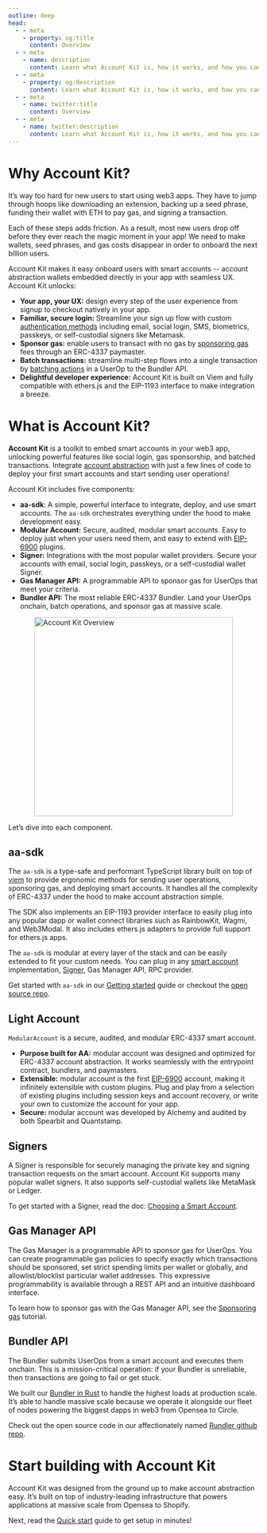 ```yaml
---
outline: deep
head:
  - - meta
    - property: og:title
      content: Overview
  - - meta
    - name: description
      content: Learn what Account Kit is, how it works, and how you can use it to integrate smart accounts in your app.
  - - meta
    - property: og:description
      content: Learn what Account Kit is, how it works, and how you can use it to integrate smart accounts in your app.
  - - meta
    - name: twitter:title
      content: Overview
  - - meta
    - name: twitter:description
      content: Learn what Account Kit is, how it works, and how you can use it to integrate smart accounts in your app.
---
```


# Why Account Kit?

It’s way too hard for new users to start using web3 apps. They have to jump through hoops like downloading an extension, backing up a seed phrase, funding their wallet with ETH to pay gas, and signing a transaction.

Each of these steps adds friction. As a result, most new users drop off before they ever reach the magic moment in your app! We need to make wallets, seed phrases, and gas costs disappear in order to onboard the next billion users.

Account Kit makes it easy onboard users with smart accounts -- account abstraction wallets embedded directly in your app with seamless UX. Account Kit unlocks:

- **Your app, your UX:** design every step of the user experience from signup to checkout natively in your app.
- **Familiar, secure login:** Streamline your sign up flow with custom [authentication methods](/signers/choosing-a-signer) including email, social login, SMS, biometrics, passkeys, or self-custodial signers like Metamask.
- **Sponsor gas:** enable users to transact with no gas by [sponsoring gas](/using-smart-accounts/sponsoring-gas/gas-manager) fees through an ERC-4337 paymaster.
- **Batch transactions:** streamline multi-step flows into a single transaction by [batching actions](/using-smart-accounts/batch-user-operations) in a UserOp to the Bundler API.
- **Delightful developer experience:** Account Kit is built on Viem and fully compatible with ethers.js and the EIP-1193 interface to make integration a breeze.

# What is Account Kit?

**Account Kit** is a toolkit to embed smart accounts in your web3 app, unlocking powerful features like social login, gas sponsorship, and batched transactions. Integrate [account abstraction](https://www.alchemy.com/overviews/what-is-account-abstraction/?a=ak-docs) with just a few lines of code to deploy your first smart accounts and start sending user operations!

Account Kit includes five components:

- **aa-sdk**: A simple, powerful interface to integrate, deploy, and use smart accounts. The `aa-sdk` orchestrates everything under the hood to make development easy.
- **Modular Account:** Secure, audited, modular smart accounts. Easy to deploy just when your users need them, and easy to extend with [EIP-6900](https://eips.ethereum.org/EIPS/eip-6900) plugins.
- **Signer:** Integrations with the most popular wallet providers. Secure your accounts with email, social login, passkeys, or a self-custodial wallet Signer.
- **Gas Manager API:** A programmable API to sponsor gas for UserOps that meet your criteria.
- **Bundler API:** The most reliable ERC-4337 Bundler. Land your UserOps onchain, batch operations, and sponsor gas at massive scale.

<img src="/images/account-kit-overview.png" width="400" height="auto" alt="Account Kit Overview" style="display: block; margin: auto;">

Let’s dive into each component.

## aa-sdk

The `aa-sdk` is a type-safe and performant TypeScript library built on top of [viem](https://viem.sh/) to provide ergonomic methods for sending user operations, sponsoring gas, and deploying smart accounts. It handles all the complexity of ERC-4337 under the hood to make account abstraction simple.

The SDK also implements an EIP-1193 provider interface to easily plug into any popular dapp or wallet connect libraries such as RainbowKit, Wagmi, and Web3Modal. It also includes ethers.js adapters to provide full support for ethers.js apps.

The `aa-sdk` is modular at every layer of the stack and can be easily extended to fit your custom needs. You can plug in any [smart account](/smart-accounts/custom/using-your-own) implementation, [Signer](/signers/choosing-a-signer), Gas Manager API, RPC provider.

Get started with `aa-sdk` in our [Getting started](/getting-started/setup) guide or checkout the [open source repo](https://github.com/alchemyplatform/aa-sdk).

## Light Account

`ModularAccount` is a secure, audited, and modular ERC-4337 smart account.

- **Purpose built for AA:** modular account was designed and optimized for ERC-4337 account abstraction. It works seamlessly with the entrypoint contract, bundlers, and paymasters.
- **Extensible:** modular account is the first [EIP-6900](https://eips.ethereum.org/EIPS/eip-6900) account, making it infinitely extensible with custom plugins. Plug and play from a selection of existing plugins including session keys and account recovery, or write your own to customize the account for your app.
- **Secure:** modular account was developed by Alchemy and audited by both Spearbit and Quantstamp.

## Signers

A Signer is responsible for securely managing the private key and signing transaction requests on the smart account. Account Kit supports many popular wallet signers. It also supports self-custodial wallets like MetaMask or Ledger.

To get started with a Signer, read the doc: [Choosing a Smart Account](/signers/choosing-a-signer).

## Gas Manager API

The Gas Manager is a programmable API to sponsor gas for UserOps. You can create programmable gas policies to specify exactly which transactions should be sponsored, set strict spending limits per wallet or globally, and allowlist/blocklist particular wallet addresses. This expressive programmability is available through a REST API and an intuitive dashboard interface.

To learn how to sponsor gas with the Gas Manager API, see the [Sponsoring gas](/using-smart-accounts/sponsoring-gas/gas-manager) tutorial.

## Bundler API

The Bundler submits UserOps from a smart account and executes them onchain. This is a mission-critical operation: if your Bundler is unreliable, then transactions are going to fail or get stuck.

We built our [Bundler in Rust](https://www.alchemy.com/blog/open-sourcing-rundler/?a=ak-docs) to handle the highest loads at production scale. It’s able to handle massive scale because we operate it alongside our fleet of nodes powering the biggest dapps in web3 from Opensea to Circle.

Check out the open source code in our affectionately named [Rundler github repo](https://github.com/alchemyplatform/rundler).

# Start building with Account Kit

Account Kit was designed from the ground up to make account abstraction easy. It’s built on top of industry-leading infrastructure that powers applications at massive scale from Opensea to Shopify.

Next, read the [Quick start](/getting-started/setup) guide to get setup in minutes!
